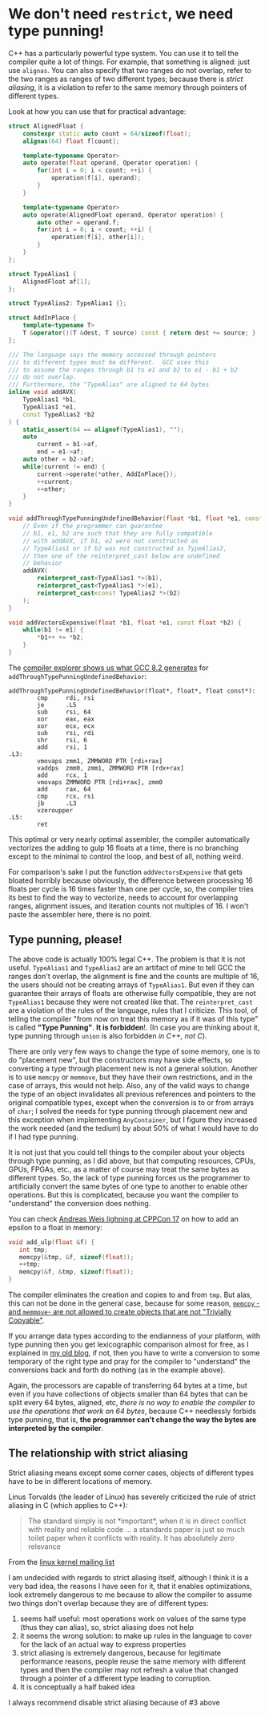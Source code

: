 # We don't need `restrict`, we need type punning!

C++ has a particularly powerful type system.  You can use it to tell the compiler quite a lot of things.  For example, that something is aligned: just use `alignas`.  You can also specify that two ranges do not overlap, refer to the two ranges as ranges of two different types; because there is *strict aliasing*, it is a violation to refer to the same memory through pointers of different types.

Look at how you can use that for practical advantage:

```c++
struct AlignedFloat {
    constexpr static auto count = 64/sizeof(float);
    alignas(64) float f[count];

    template<typename Operator>
    auto operate(float operand, Operator operation) {
        for(int i = 0; i < count; ++i) {
            operation(f[i], operand);
        }
    }

    template<typename Operator>
    auto operate(AlignedFloat operand, Operator operation) {
        auto other = operand.f;
        for(int i = 0; i < count; ++i) {
            operation(f[i], other[i]);
        }
    }
};

struct TypeAlias1 {
    AlignedFloat af[1];
};

struct TypeAlias2: TypeAlias1 {};

struct AddInPlace {
    template<typename T>
    T &operator()(T &dest, T source) const { return dest += source; }
};

/// The language says the memory accessed through pointers
/// to different types must be different.  GCC uses this
/// to assume the ranges through b1 to e1 and b2 to e1 - b1 + b2
/// do not overlap.
/// Furthermore, the "TypeAlias" are aligned to 64 bytes
inline void addAVX(
    TypeAlias1 *b1,
    TypeAlias1 *e1,
    const TypeAlias2 *b2
) {
    static_assert(64 == alignof(TypeAlias1), "");
    auto
        current = b1->af,
        end = e1->af;
    auto other = b2->af;
    while(current != end) {
        current->operate(*other, AddInPlace{});
        ++current;
        ++other;
    }
}

void addThroughTypePunningUndefinedBehavior(float *b1, float *e1, const float *b2) {
    // Even if the programmer can guarantee
    // b1, e1, b2 are such that they are fully compatible
    // with addAVX, if b1, e2 were not constructed as
    // TypeAlias1 or if b2 was not constructed as TypeAlias2,
    // then one of the reinterpret_cast below are undefined
    // behavior
    addAVX(
        reinterpret_cast<TypeAlias1 *>(b1),
        reinterpret_cast<TypeAlias1 *>(e1),
        reinterpret_cast<const TypeAlias2 *>(b2)
    );
}

void addVectorsExpensive(float *b1, float *e1, const float *b2) {
    while(b1 != e1) {
        *b1++ += *b2;
    }
}
```

The [compiler explorer shows us what GCC 8.2 generates](https://godbolt.org/z/TSFvpR) for `addThroughTypePunningUndefinedBehavior`:

```assembly
addThroughTypePunningUndefinedBehavior(float*, float*, float const*):
        cmp     rdi, rsi
        je      .L5
        sub     rsi, 64
        xor     eax, eax
        xor     ecx, ecx
        sub     rsi, rdi
        shr     rsi, 6
        add     rsi, 1
.L3:
        vmovaps zmm1, ZMMWORD PTR [rdi+rax]
        vaddps  zmm0, zmm1, ZMMWORD PTR [rdx+rax]
        add     rcx, 1
        vmovaps ZMMWORD PTR [rdi+rax], zmm0
        add     rax, 64
        cmp     rcx, rsi
        jb      .L3
        vzeroupper
.L5:
        ret
```

This optimal or very nearly optimal assembler, the compiler automatically vectorizes the adding to gulp 16 floats at a time, there is no branching except to the minimal to control the loop, and best of all, nothing weird.

For comparison's sake I put the function `addVectorsExpensive` that gets bloated horribly because obviously, the difference between processing 16 floats per cycle is 16 times faster than one per cycle, so, the compiler tries its best to find the way to vectorize, needs to account for overlapping ranges, alignment issues, and iteration counts not multiples of 16.  I won't paste the assembler here, there is no point.

## Type punning, please!

The above code is actually 100% legal C++.  The problem is that it is not useful.  `TypeAlias1` and `TypeAlias2` are an artifact of mine to tell GCC the ranges don't overlap, the alignment is fine and the counts are multiple of 16, the users should not be creating arrays of `TypeAlias1`.  But even if they can guarantee their arrays of floats are otherwise fully compatible, they are not `TypeAlias1` because they were not created like that.  The `reinterpret_cast` are a violation of the rules of the language, rules that I criticize.  This tool, of telling the compiler "from now on treat this memory as if it was of this type" is called **"Type Punning"**.  **It is forbidden**!.  (In case you are thinking about it, type punning through `union` is also forbidden *in C++, not C*).

There are only very few ways to change the type of some memory, one is to do "placement new", but the constructors may have side effects, so converting a type through placement new is not a general solution.  Another is to use `memcpy` or `memmove`, but they have their own restrictions, and in the case of arrays, this would not help.  Also, any of the valid ways to change the type of an object invalidates all previous references and pointers to the original compatible types, except when the conversion is to or from arrays of `char`; I solved the needs for type punning through placement new and this exception when implementing `AnyContainer`, but I figure they increased the work needed (and the tedium) by about 50% of what I would have to do if I had type punning.

It is not just that you could tell things to the compiler about your objects through type punning, as I did above, but that computing resources, CPUs, GPUs, FPGAs, etc., as a matter of course may treat the same bytes as different types.  So, the lack of type punning forces us the programmer to artificially convert the same bytes of one type to another to enable other operations.  But this is complicated, because you want the compiler to "understand" the conversion does nothing.

You can check [Andreas Weis lighning at CPPCon 17](https://youtu.be/_8vMAkCp0Rc?t=339) on how to add an epsilon to a float in memory:

```c++
void add_ulp(float &f) {
   int tmp;
   memcpy(&tmp, &f, sizeof(float));
   ++tmp;
   memcpy(&f, &tmp, sizeof(float));
}
```

The compiler eliminates the creation and copies to and from `tmp`.  But alas, this can not be done in the general case, because for some reason, [`memcpy` -and `memmove`- are not allowed to create objects that are not "Trivially Copyable"](https://en.cppreference.com/w/cpp/string/byte/memcpy).

If you arrange data types according to the endianness of your platform, with type punning then you get lexicographic comparison almost for free, as I explained in [my old blog](https://thecppzoo.blogspot.com/2016/01/achieving-ultimate-date-continued-good.html), if not, then you have to write a conversion to some temporary of the right type and pray for the compiler to "understand" the conversions back and forth do nothing (as in the example above).

Again, the processors are capable of transferring 64 bytes at a time, but even if you have collections of objects smaller than 64 bytes that can be split every 64 bytes, aligned, etc, *there is no way to enable the compiler to use the operations that work on 64 bytes*, because C++ needlessly forbids type punning, that is, **the programmer can't change the way the bytes are interpreted by the compiler**.

## The relationship with strict aliasing

Strict aliasing means except some corner cases, objects of different types have to be in different locations of memory.

Linus Torvalds (the leader of Linux) has severely criticized the rule of strict aliasing in C (which applies to C++):

> The standard simply is not \*important\*, when it is in direct conflict with reality and reliable code
> ...
> a standards paper is just so much toilet paper when it conflicts with reality. It has absolutely _zero_ relevance

From the [linux kernel mailing list](https://lkml.org/lkml/2018/6/5/769)

I am undecided with regards to strict aliasing itself, although I think it is a very bad idea, the reasons I have seen for it, that it enables optimizations, look extremely dangerous to me because to allow the compiler to assume two things don't overlap because they are of different types:

1. seems half useful: most operations work on values of the same type (thus they can alias), so, strict aliasing does not help 
2. it seems the wrong solution: to make up rules in the language to cover for the lack of an actual way to express properties
3. strict aliasing is extremely dangerous, because for legitimate performance reasons, people reuse the same memory with different types and then the compiler may not refresh a value that changed through a pointer of a different type leading to corruption.
4. It is conceptually a half baked idea

I always recommend disable strict aliasing because of #3 above
